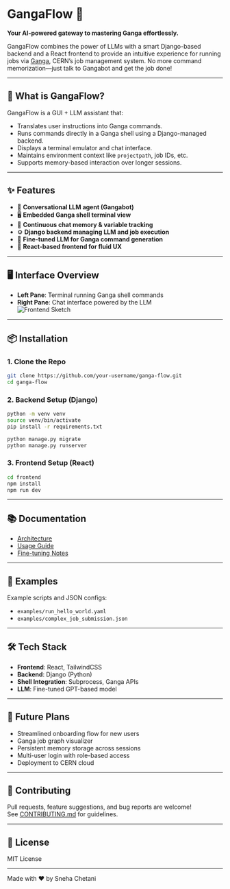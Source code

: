 # GangaFlow 🚀

**Your AI-powered gateway to mastering Ganga effortlessly.**

GangaFlow combines the power of LLMs with a smart Django-based backend and a React frontend to provide an intuitive experience for running jobs via [Ganga](https://ganga.readthedocs.io/en/latest/), CERN’s job management system. No more command memorization—just talk to Gangabot and get the job done!

---

## 🧠 What is GangaFlow?

GangaFlow is a GUI + LLM assistant that:
- Translates user instructions into Ganga commands.
- Runs commands directly in a Ganga shell using a Django-managed backend.
- Displays a terminal emulator and chat interface.
- Maintains environment context like `projectpath`, job IDs, etc.
- Supports memory-based interaction over longer sessions.

---

## ✨ Features

- 💬 **Conversational LLM agent (Gangabot)**
- 🖥️ **Embedded Ganga shell terminal view**
- 🔁 **Continuous chat memory & variable tracking**
- ⚙️ **Django backend managing LLM and job execution**
- 📜 **Fine-tuned LLM for Ganga command generation**
- 🚀 **React-based frontend for fluid UX**

---

## 🖥️ Interface Overview

- **Left Pane**: Terminal running Ganga shell commands  
- **Right Pane**: Chat interface powered by the LLM  
![Frontend Sketch](./docs/interface_mockup.png)

---

## 📦 Installation

### 1. Clone the Repo

```bash
git clone https://github.com/your-username/ganga-flow.git
cd ganga-flow
```

### 2. Backend Setup (Django)

```bash
python -m venv venv
source venv/bin/activate
pip install -r requirements.txt

python manage.py migrate
python manage.py runserver
```

### 3. Frontend Setup (React)

```bash
cd frontend
npm install
npm run dev
```

---

## 📚 Documentation

- [Architecture](./docs/architecture.md)
- [Usage Guide](./docs/usage_guide.md)
- [Fine-tuning Notes](./docs/finetuning_notes.md)

---

## 🧪 Examples

Example scripts and JSON configs:
- `examples/run_hello_world.yaml`
- `examples/complex_job_submission.json`

---

## 🛠️ Tech Stack

- **Frontend**: React, TailwindCSS  
- **Backend**: Django (Python)  
- **Shell Integration**: Subprocess, Ganga APIs  
- **LLM**: Fine-tuned GPT-based model  

---

## 🔮 Future Plans

- Streamlined onboarding flow for new users  
- Ganga job graph visualizer  
- Persistent memory storage across sessions  
- Multi-user login with role-based access  
- Deployment to CERN cloud  

---

## 🤝 Contributing

Pull requests, feature suggestions, and bug reports are welcome!  
See [CONTRIBUTING.md](./CONTRIBUTING.md) for guidelines.

---

## 📜 License

MIT License

---

Made with ❤️ by Sneha Chetani